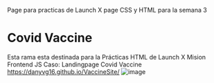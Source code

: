 Page para practicas de Launch X page CSS y HTML para la semana 3
# Covid Vaccine
Esta rama esta destinada para la Prácticas HTML de Launch X Mision Frontend JS Caso: Landingpage Covid Vaccine
https://danyvg16.github.io/VaccineSite/
![image](https://user-images.githubusercontent.com/55168564/158289739-20d232ef-f397-4715-aaec-7d46488ea49e.png)
